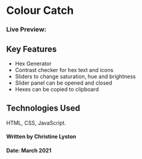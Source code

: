 # Colour Catch


### Live Preview: 

## Key Features
- Hex Generator
- Contrast checker for hex text and icons
- Sliders to change saturation, hue and brightness
- Slider panel can be opened and closed
- Hexes can be copied to clipboard

## Technologies Used
HTML, CSS, JavaScript.

#### Written by Christine Lyston
#### Date: March 2021